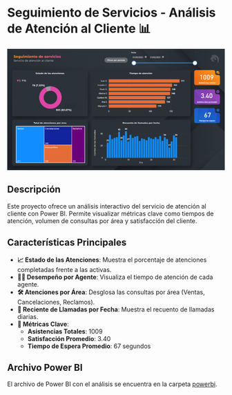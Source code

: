 # **Seguimiento de Servicios - Análisis de Atención al Cliente** 📊

![Dashboard de atención al cliente](img/Dashboard-atencion-al-cliente.png)

## **Descripción**  
Este proyecto ofrece un análisis interactivo del servicio de atención al cliente con Power BI. Permite visualizar métricas clave como tiempos de atención, volumen de consultas por área y satisfacción del cliente.

## **Características Principales**  
- **📈 Estado de las Atenciones**: Muestra el porcentaje de atenciones completadas frente a las activas.  
- **👨‍💻 Desempeño por Agente**: Visualiza el tiempo de atención de cada agente.  
- **🛠️ Atenciones por Área**: Desglosa las consultas por área (Ventas, Cancelaciones, Reclamos).  
- **📅 Reciente de Llamadas por Fecha**: Muestra el recuento de llamadas diarias.  
- **🔑 Métricas Clave**:  
  - **Asistencias Totales**: 1009  
  - **Satisfacción Promedio**: 3.40  
  - **Tiempo de Espera Promedio**: 67 segundos
## **Archivo Power BI**  
El archivo de Power BI con el análisis se encuentra en la carpeta [powerbi](powerbi/).

